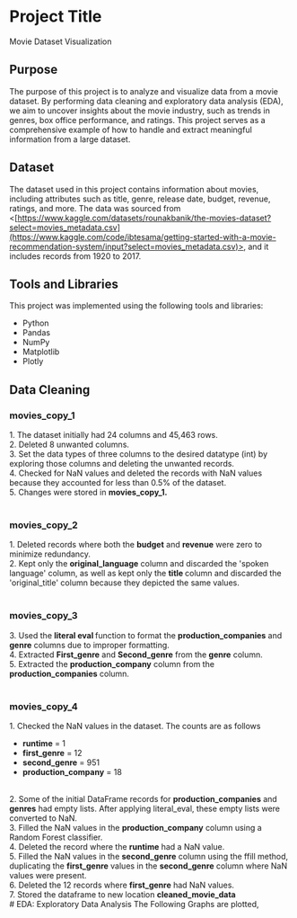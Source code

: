 # Project Title
Movie Dataset Visualization
## Purpose
The purpose of this project is to analyze and visualize data from a movie dataset. By performing data cleaning and exploratory data analysis (EDA), we aim to uncover insights about the movie industry, such as trends in genres, box office performance, and ratings. This project serves as a comprehensive example of how to handle and extract meaningful information from a large dataset.
## Dataset
The dataset used in this project contains information about movies, including attributes such as title, genre, release date, budget, revenue, ratings, and more. The data was sourced from <[https://www.kaggle.com/datasets/rounakbanik/the-movies-dataset?select=movies_metadata.csv](https://www.kaggle.com/code/ibtesama/getting-started-with-a-movie-recommendation-system/input?select=movies_metadata.csv)>, and it includes records from 1920 to 2017.
## Tools and Libraries
This project was implemented using the following tools and libraries:
- Python
- Pandas
- NumPy
- Matplotlib
- Plotly
## Data Cleaning
<h3>movies_copy_1</h3>
1. The dataset initially had 24 columns and 45,463 rows. <br/>
2. Deleted 8 unwanted columns. <br/>
3. Set the data types of three columns to the desired datatype (int) by exploring those columns and deleting the unwanted records.<br/>
4. Checked for NaN values and deleted the records with NaN values because they accounted for less than 0.5% of the dataset. <br/>
5. Changes were stored in <b>movies_copy_1.</b> <br/>
<br/>
<h3>movies_copy_2</h3>
1. Deleted records where both the <b>budget</b> and <b>revenue</b> were zero to minimize redundancy. <br/>
2. Kept only the <b>original_language</b> column and discarded the 'spoken language' column, as well as kept only the <b>title </b>column and discarded the 'original_title' column because they depicted the same values. <br/>
<br/>
<h3>movies_copy_3</h3>
3. Used the <b>literal eval </b> function to format the <b>production_companies</b> and <b>genre</b> columns due to improper formatting.<br/>
4. Extracted <b>First_genre</b> and <b>Second_genre</b> from the <b>genre</b> column. <br/>
5. Extracted the <b>production_company</b> column from the <b>production_companies</b> column.<br/>
<br/>
<h3>movies_copy_4</h3>
1. Checked the NaN values in the dataset. The counts are as follows <br/>
<ul>
<li><b>runtime</b> = 1</li>
<li> <b>first_genre</b> = 12</li>
<li> <b>second_genre</b> = 951 </li>
<li> <b>production_company</b> = 18 </li> </ul> <br/>
2. Some of the initial DataFrame records for <b>production_companies</b> and <b>genres</b> had empty lists. After applying literal_eval, these empty lists were converted to NaN. <br/>
3. Filled the NaN values in the <b>production_company</b> column using a Random Forest classifier. <br/>
4. Deleted the record where the <b>runtime</b> had a NaN value. <br/>
5. Filled the NaN values in the <b>second_genre</b> column using the ffill method, duplicating the <b>first_genre</b> values in the <b>second_genre</b> column where NaN values were present. <br/>
6. Deleted the 12 records where <b>first_genre</b> had NaN values. <br/>
7. Stored the dataframe to new location <b>cleaned_movie_data</b>
<br/>
# EDA: Exploratory Data Analysis
The Following Graphs are plotted,

